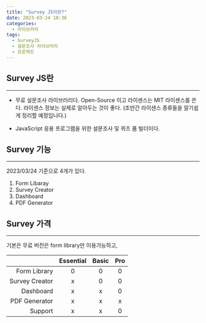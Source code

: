 ```yaml
---
title: "Survey JS이란?"
date: 2023-03-24 18:36
categories:
  - 라이브러리
tags:
  - SurveyJS
  - 설문조사 라이브러리
  - 프로젝트
---
```


## Survey JS란 
---
- 무료 설문조사 라이브러리다.
    Open-Source 이고 라이센스는 MIT 라이센스를 쓴다.
    라이센스 정보는 실제로 알아두는 것이 좋다. 
    (조만간 라이센스 종류들을 알기쉽게 정리할 예정입니다.)

- JavaScript 응용 프로그램을 위한 설문조사 및 퀴즈 폼 빌더이다.

## Survey 기능 
---
2023/03/24 기준으로 4개가 있다.
1. Form Libaray
2. Survey Creator
3. Dashboard
4. PDF Generator

## Survey 가격
---
기본은 무료 버전은 form library만 이용가능하고, 

||Essential|Basic|Pro|
|--:|:--:|:--:|:--:|
|Form Library|0|0|0|
|Survey Creator|x|0|0|
|Dashboard|x|x|0|
|PDF Generator|x|x|x|
|Support|x|x|0|


